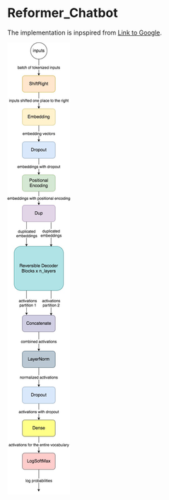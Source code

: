 # Reformer_Chatbot

The implementation is inpspired from [Link to Google](https://www.coursera.org/learn/attention-models-in-nlp).

![alt text](https://github.com/meherabhi/Chatbot/blob/main/Chatbot/Reformer.jpg)
